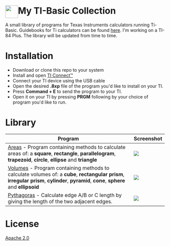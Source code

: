 # My TI-Basic Collection <img width="40px" src="http://i.imgur.com/esLmBa3.png" style="float:left">
A small library of programs for Texas Instruments calculators running Ti-Basic.
Guidebooks for Ti calculators can be found [here](https://education.ti.com/en/guidebook/search?active=guidebooks).
I'm working on a TI-84 Plus. The library will be updated from time to time.

# Installation

* Download or clone this repo to your system
* Install and open [TI Connect™](https://education.ti.com/en/products/computer-software/ti-connect-ce-sw)
* Connect your TI device using the USB cable
* Open the desired **.8xp** file of the program you'd like to install on your TI.
* Press **Command + E** to send the program to your TI.
* Open it on your TI by pressing **PRGM** following by your choice of program you'd like to run.

# Library

| Program | Screenshot |
| ------ | ------ |
| [Areas](https://github.com/jeroenboumans/TiBasic-Collection/blob/master/src/Areas.8xp) - Program containing methods to calculate areas of: a **square**, **rectangle**, **parallelogram**, **trapezoid**, **circle**, **ellipse** and **triangle** | <img src="http://i.imgur.com/sc3Xw5D.png"> |
| [Volumes](https://github.com/jeroenboumans/TiBasic-Collection/blob/master/src/Volumes.8xp) - Program containing methods to calculate volumes of: a **cube**, **rectangular prism**, **irregular prism**, **cylinder**, **pyramid**, **cone**, **sphere** and **ellipsoid** | <img src="http://i.imgur.com/hwY0IdJ.png"> |
| [Pythagoras](https://github.com/jeroenboumans/TiBasic-Collection/blob/master/src/PYTHAGORAS.8xp) - Calculate edge A/B or C length by giving the length of the two adjacent edges. | <img src="http://i.imgur.com/G9v16uo.png"> |

# License
[Apache 2.0](https://github.com/jeroenboumans/TiBasic-Collection/blob/master/LICENSE)
